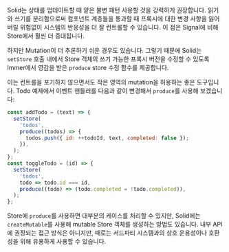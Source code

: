Solid는 상태를 업데이트할 때 얕은 불변 패턴 사용할 것을 강력하게 권장합니다.
읽기와 쓰기를 분리함으로써 컴포넌트 계층들을 통과할 때 프록시에 대한 변경 사항을 잃어버릴 위험없이 시스템의 반응성을 더 잘 컨트롤할 수 있습니다. 
이 점은 Signal에 비해 Store에서 훨씬 더 증대됩니다.

하지만 Mutation이 더 추론하기 쉬운 경우도 있습니다.
그렇기 때문에 Solid는 `setStore` 호출 내에서 Store 객체의 쓰기 가능한 프록시 버전을 수정할 수 있도록 Immer에서 영감을 받은 `produce` store 수정 함수를 제공합니다. 

이는 컨트롤을 포기하지 않으면서도 작은 영역의 mutation을 허용하는 좋은 도구입니다.
Todo 예제에서 이벤트 핸들러를 다음과 같이 변경해서 `produce`를 사용해 보겠습니다:

```jsx
const addTodo = (text) => {
  setStore(
    'todos',
    produce((todos) => {
      todos.push({ id: ++todoId, text, completed: false });
    }),
  );
};
const toggleTodo = (id) => {
  setStore(
    'todos',
    todo => todo.id === id,
    produce((todo) => (todo.completed = !todo.completed)),
  );
};
```

Store에 `produce`를 사용하면 대부분의 케이스를 처리할 수 있지만, Solid에는 `createMutable`를 사용해 mutable Store 객체를 생성하는 방법도 있습니다.
내부 API에 권장되는 접근 방식은 아니지만, 때로는 서드파티 시스템과의 상호 운용성이나 호환성을 위해 유용하게 사용할 수 있습니다. 
